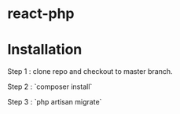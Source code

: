 # react-php

# Installation
<p> Step 1 : clone repo and checkout to master branch.</p>
<p> Step 2 : `composer install` </p>
<p> Step 3 : `php artisan migrate` </p>

